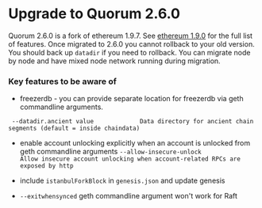 # Upgrade to Quorum 2.6.0

Quorum 2.6.0 is a fork of ethereum 1.9.7. 
See [ethereum 1.9.0](https://blog.ethereum.org/2019/07/10/geth-v1-9-0/) for the full list of features. 
Once migrated to 2.6.0 you cannot rollback to your old version. You should back up `datadir` if you need to rollback.
You can migrate node by node and have mixed node network running during migration.

### Key features to be aware of
* freezerdb - you can provide separate location for freezerdb via geth commandline arguments.

```  --datadir.ancient value             Data directory for ancient chain segments (default = inside chaindata) ```
* enable account unlocking explicitly when an account is unlocked from geth commandline arguments
``` --allow-insecure-unlock             Allow insecure account unlocking when account-related RPCs are exposed by http ```

* include `istanbulForkBlock` in `genesis.json` and update genesis

* `--exitwhensynced` geth commandline argument won't work for Raft

